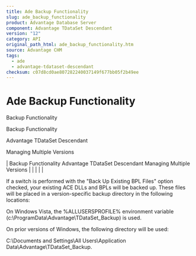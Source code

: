 ```yaml
---
title: Ade Backup Functionality
slug: ade_backup_functionality
product: Advantage Database Server
component: Advantage TDataSet Descendant
version: "12"
category: API
original_path_html: ade_backup_functionality.htm
source: Advantage CHM
tags:
  - ade
  - advantage-tdataset-descendant
checksum: c07d8cd0ae807282240037149f677bb05f2b49ee
---
```


# Ade Backup Functionality

Backup Functionality

Backup Functionality

Advantage TDataSet Descendant

Managing Multiple Versions

| Backup Functionality  Advantage TDataSet Descendant  Managing Multiple Versions |  |  |  |  |

If a switch is performed with the "Back Up Existing BPL Files" option checked, your existing ACE DLLs and BPLs will be backed up. These files will be placed in a version-specific backup directory in the following locations:

On Windows Vista, the %ALLUSERSPROFILE% environment variable (c:\ProgramData\Advantage\TDataSet\_Backup\) is used.

On prior versions of Windows, the following directory will be used:

C:\Documents and Settings\All Users\Application Data\Advantage\TDataSet\_Backup\.
